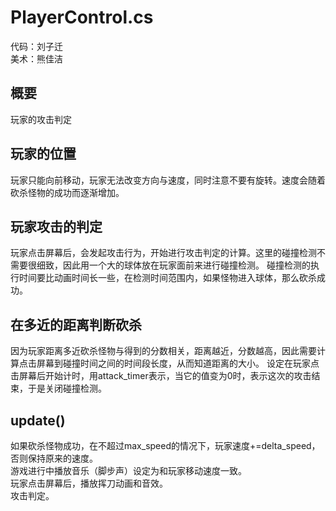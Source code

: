 # PlayerControl.cs
代码：刘子迁  
美术：熊佳洁  

## 概要  
玩家的攻击判定  

## 玩家的位置  
玩家只能向前移动，玩家无法改变方向与速度，同时注意不要有旋转。速度会随着砍杀怪物的成功而逐渐增加。  

## 玩家攻击的判定  
玩家点击屏幕后，会发起攻击行为，开始进行攻击判定的计算。这里的碰撞检测不需要很细致，因此用一个大的球体放在玩家面前来进行碰撞检测。
碰撞检测的执行时间要比动画时间长一些，在检测时间范围内，如果怪物进入球体，那么砍杀成功。

## 在多近的距离判断砍杀  
因为玩家距离多近砍杀怪物与得到的分数相关，距离越近，分数越高，因此需要计算点击屏幕到碰撞时间之间的时间段长度，从而知道距离的大小。
设定在玩家点击屏幕后开始计时，用attack_timer表示，当它的值变为0时，表示这次的攻击结束，于是关闭碰撞检测。

## update()  
如果砍杀怪物成功，在不超过max_speed的情况下，玩家速度+=delta_speed，否则保持原来的速度。  
游戏进行中播放音乐（脚步声）设定为和玩家移动速度一致。  
玩家点击屏幕后，播放挥刀动画和音效。  
攻击判定。  


